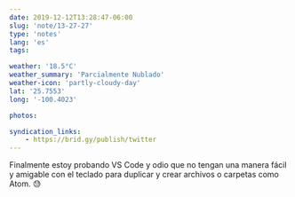 ```yaml
---
date: 2019-12-12T13:28:47-06:00
slug: 'note/13-27-27'
type: 'notes'
lang: 'es'
tags:

weather: '18.5°C'
weather_summary: 'Parcialmente Nublado'
weather-icon: 'partly-cloudy-day'
lat: '25.7553'
long: '-100.4023'

photos:

syndication_links:
    - https://brid.gy/publish/twitter
---
```

Finalmente estoy probando VS Code y odio que no tengan una manera fácil y amigable con el teclado para duplicar y crear archivos o carpetas como Atom. 😓